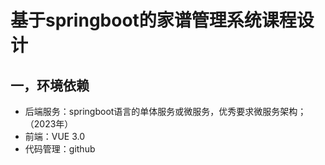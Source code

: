 # 基于springboot的家谱管理系统课程设计
## 一，环境依赖
- 后端服务：springboot语言的单体服务或微服务，优秀要求微服务架构；（2023年）
- 前端：VUE 3.0
- 代码管理：github

